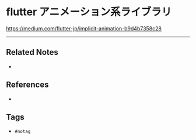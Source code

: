 # flutter アニメーション系ライブラリ
https://medium.com/flutter-jp/implicit-animation-b9d4b7358c28

---
## Related Notes
- 

## References
- 

## Tags
- `#notag`